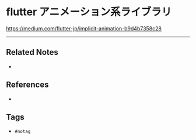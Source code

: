 # flutter アニメーション系ライブラリ
https://medium.com/flutter-jp/implicit-animation-b9d4b7358c28

---
## Related Notes
- 

## References
- 

## Tags
- `#notag`